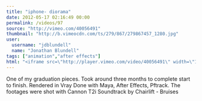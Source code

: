```yaml
---
title: "iphone- diorama"
date: 2012-05-17 02:16:49 00:00
permalink: /videos/97
source: "http://vimeo.com/40056491"
thumbnail: "http://b.vimeocdn.com/ts/279/867/279867457_1280.jpg"
user:
  username: "jdblundell"
  name: "Jonathan Blundell"
tags: ["animation","after effects"]
html: "<iframe src=\"http://player.vimeo.com/video/40056491\" width=\"1280\" height=\"720\" frameborder=\"0\" webkitallowfullscreen mozallowfullscreen allowfullscreen></iframe>"
---
```


One of my graduation pieces.
Took around three months to complete start to finish.
Rendered in Vray
Done with Maya, After Effects, Pftrack.
The footages were shot with Cannon T2i
Soundtrack by Chairlift - Bruises
